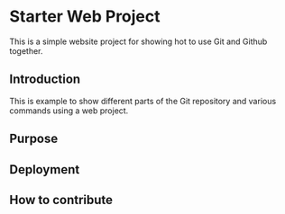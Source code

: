 # Starter Web Project 

This is a simple website project for
showing hot to use Git and Github together.

## Introduction 

This is example to show different parts 
of the Git repository and various commands 
using a web project.

## Purpose 

## Deployment

## How to contribute 